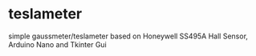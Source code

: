 # teslameter
simple gaussmeter/teslameter based on Honeywell SS495A Hall Sensor, Arduino Nano and Tkinter Gui
